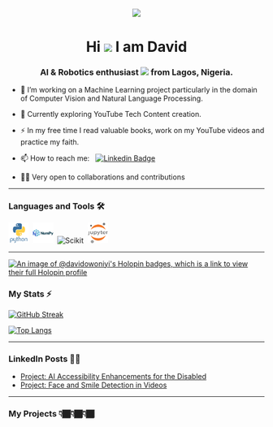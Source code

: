 <p align="center">
<a href="https://www.linkedin.com/in/david-owoniyi"><img src="https://img.shields.io/badge/style--5eba00.svg?label=LinkedIn&logo=linkedin&style=social" alt=""/></a>
</p>

<p align="center">
<img src="https://komarev.com/ghpvc/?username=DavidOwoniyi&style=flat-square" alt=""/>
</p>

<div id="header" align="center">
  <img src="https://lh3.googleusercontent.com/d/1k3zDlCZXIet6Ktzdl3ZInVGVc924ZNpt" width="500"/>
</div>

<h1 align="center">
  Hi
  <img src="https://media.giphy.com/media/hvRJCLFzcasrR4ia7z/giphy.gif" width="30px"/>
   I am David
</h1>

### <p align="center">AI & Robotics enthusiast <img src="https://media.giphy.com/media/WUlplcMpOCEmTGBtBW/giphy.gif" width="30"> from Lagos, Nigeria. </p>

- 🔭 I’m working on a Machine Learning project particularly in the domain of Computer Vision and Natural Language Processing.
  
- 🌱 Currently exploring YouTube Tech Content creation.
  
- ⚡ In my free time I read valuable books, work on my YouTube videos and practice my faith.
  
- 📫 How to reach me: &nbsp; [![Linkedin Badge](https://img.shields.io/badge/style--5eba00.svg?label=LinkedIn&logo=linkedin&style=social)](https://www.linkedin.com/in/david-owoniyi)

- 👯‍♂️ Very open to collaborations and contributions

---

### Languages and Tools 🛠

<p>
<img src="https://github.com/devicons/devicon/blob/master/icons/python/python-original-wordmark.svg" title="Python" alt="Python" width="40" height="40"/>&nbsp;
<img src="https://github.com/devicons/devicon/blob/master/icons/numpy/numpy-original-wordmark.svg" title="Numpy" alt="Numpy" width="40" height="40"/>&nbsp;
<img src="https://cdn.jsdelivr.net/gh/devicons/devicon@latest/icons/scikitlearn/scikitlearn-original.svg" title="Scikit" alt="Scikit" width="40" height="40"/>&nbsp;
<img src="https://github.com/devicons/devicon/blob/master/icons/jupyter/jupyter-original-wordmark.svg" title="Jupyter" alt="Jupyter" width="40" height="40"/>&nbsp;
</p>

---

[![An image of @davidowoniyi's Holopin badges, which is a link to view their full Holopin profile](https://holopin.me/davidowoniyi)](https://holopin.io/@davidowoniyi)

### My Stats ⚡
[![GitHub Streak](http://github-readme-streak-stats.herokuapp.com?user=DavidOwoniyi&theme=dark&background=000000)](https://git.io/streak-stats)

[![Top Langs](https://github-readme-stats.vercel.app/api/top-langs/?username=DavidOwoniyi&layout=compact&theme=vision-friendly-dark)](https://github.com/anuraghazra/github-readme-stats)

---

### LinkedIn Posts ✍🏾 
- [Project: AI Accessibility Enhancements for the Disabled](https://www.linkedin.com/posts/david-owoniyi_ai-accessibility-aiengineering-activity-7233067262499332096-kgLb?utm_source=share&utm_medium=member_desktop)
- [Project: Face and Smile Detection in Videos](https://www.linkedin.com/posts/david-owoniyi_machinelearning-python-computervision-activity-7223793763284840448-xZ-3?utm_source=share&utm_medium=member_desktop)<!-- BLOG-POST-LIST:START -->
<!-- BLOG-POST-LIST:END -->

---

### My Projects 👇🏾👇🏾👇🏾
